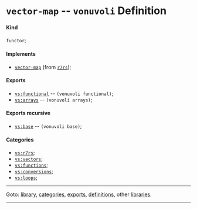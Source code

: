 

<a id='definition__vonuvoli__vector-map'></a>

# `vector-map` -- `vonuvoli` Definition


<a id='definition__vonuvoli__vector-map__kind'></a>

#### Kind

`functor`;


<a id='definition__vonuvoli__vector-map__implements'></a>

#### Implements

 * [`vector-map`](../../r7rs/definitions/vector-map.md#definition__r7rs__vector-map) (from [`r7rs`](../../r7rs/_index.md#library__r7rs));


<a id='definition__vonuvoli__vector-map__exports'></a>

#### Exports

 * [`vs:functional`](../../vonuvoli/exports/vs_3a_functional.md#export__vonuvoli__vs_3a_functional) -- `(vonuvoli functional)`;
 * [`vs:arrays`](../../vonuvoli/exports/vs_3a_arrays.md#export__vonuvoli__vs_3a_arrays) -- `(vonuvoli arrays)`;


<a id='definition__vonuvoli__vector-map__exports-recursive'></a>

#### Exports recursive

 * [`vs:base`](../../vonuvoli/exports/vs_3a_base.md#export__vonuvoli__vs_3a_base) -- `(vonuvoli base)`;


<a id='definition__vonuvoli__vector-map__categories'></a>

#### Categories

 * [`vs:r7rs`](../../vonuvoli/categories/vs_3a_r7rs.md#category__vonuvoli__vs_3a_r7rs);
 * [`vs:vectors`](../../vonuvoli/categories/vs_3a_vectors.md#category__vonuvoli__vs_3a_vectors);
 * [`vs:functions`](../../vonuvoli/categories/vs_3a_functions.md#category__vonuvoli__vs_3a_functions);
 * [`vs:conversions`](../../vonuvoli/categories/vs_3a_conversions.md#category__vonuvoli__vs_3a_conversions);
 * [`vs:loops`](../../vonuvoli/categories/vs_3a_loops.md#category__vonuvoli__vs_3a_loops);

----

Goto: [library](../../vonuvoli/_index.md#library__vonuvoli), [categories](../../vonuvoli/categories/_index.md#toc__vonuvoli__categories), [exports](../../vonuvoli/exports/_index.md#toc__vonuvoli__exports), [definitions](../../vonuvoli/definitions/_index.md#toc__vonuvoli__definitions), other [libraries](../../_libraries.md#toc__libraries).

----

